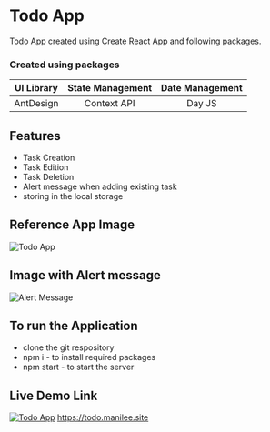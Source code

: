 # Todo App 
  Todo App created using Create React App and following packages.
### Created using packages
| UI Library  | State Management |Date Management|
|:------------:|:---------------:|:------------:|
| AntDesign      |   Context API    |        Day JS |

## Features
- Task Creation
- Task Edition
- Task Deletion
- Alert message when adding existing task
- storing in the local storage

## Reference App Image
![Todo App](https://todo.manilee.site/images/app.png)

## Image with Alert message
![Alert Message](https://todo.manilee.site/images/alert.png)

## To run the Application
- clone the git respository
- npm i - to install required packages
- npm start - to start the server

## Live Demo Link
[![Todo App](https://todo.manilee.site/images/app.png)](https://todo.manilee.site)
        <https://todo.manilee.site>





